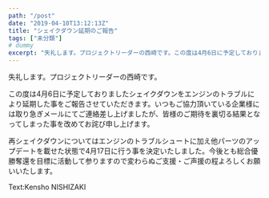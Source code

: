 ```yaml
---
path: "/post"
date: "2019-04-10T13:12:13Z"
title: "シェイクダウン延期のご報告"
tags: ["未分類"]
# dummy
excerpt: "失礼します。プロジェクトリーダーの西崎です。この度は4月6日に予定しておりましたシェイクダウンをエンジンのトラブルにより延期した事をご報告させていただきます。いつもご協力頂いている企業様には取り急ぎ..."
---
```


失礼します。プロジェクトリーダーの西崎です。

この度は4月6日に予定しておりましたシェイクダウンをエンジンのトラブルにより延期した事をご報告させていただきます。いつもご協力頂いている企業様には取り急ぎメールにてご連絡差し上げましたが、皆様のご期待を裏切る結果となってしまった事を改めてお詫び申し上げます。

再シェイクダウンについてはエンジンのトラブルシュートに加え他パーツのアップデートを載せた状態で4月17日に行う事を決定いたしました。今後とも総合優勝奪還を目標に活動して参りますので変わらぬご支援・ご声援の程よろしくお願いいたします。

Text:Kensho NISHIZAKI